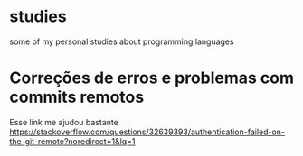 # studies

some of my personal studies about programming languages

# Correções de erros e problemas com commits remotos

Esse link me ajudou bastante https://stackoverflow.com/questions/32639393/authentication-failed-on-the-git-remote?noredirect=1&lq=1

